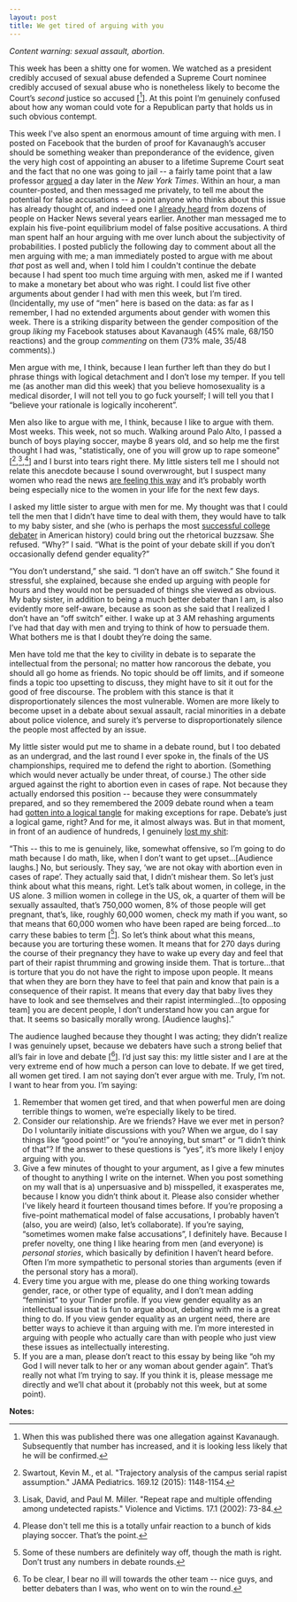```yaml
---
layout: post
title: We get tired of arguing with you
---
```


*Content warning: sexual assault, abortion.*

This week has been a shitty one for women. We watched as a president credibly accused of sexual abuse defended a Supreme Court nominee credibly accused of sexual abuse who is nonetheless likely to become the Court’s *second* justice so accused [[^1]]. At this point I’m genuinely confused about how any woman could vote for a Republican party that holds us in such obvious contempt. 

This week I've also spent an enormous amount of time arguing with men. I posted on Facebook that the burden of proof for Kavanaugh’s accuser should be something weaker than preponderance of the evidence, given the very high cost of appointing an abuser to a lifetime Supreme Court seat and the fact that no one was going to jail -- a fairly tame point that a law professor [argued](https://www.nytimes.com/2018/09/20/opinion/kavanaugh-blasey-allegation-disqualify.html) a day later in the *New York Times*. Within an hour, a man counter-posted, and then messaged me privately, to tell me about the potential for false accusations -- a point anyone who thinks about this issue has already thought of, and indeed one I [already heard](https://news.ycombinator.com/item?id=8788386) from dozens of people on Hacker News several years earlier. Another man messaged me to explain his five-point equilibrium model of false positive accusations. A third man spent half an hour arguing with me over lunch about the subjectivity of probabilities. I posted publicly the following day to comment about all the men arguing with me; a man immediately posted to argue with me about *that* post as well and, when I told him I couldn't continue the debate because I had spent too much time arguing with men, asked me if I wanted to make a monetary bet about who was right. I could list five other arguments about gender I had with men this week, but I’m tired. (Incidentally, my use of “men” here is based on the data: as far as I remember, I had no extended arguments about gender with women this week. There is a striking disparity between the gender composition of the group *liking* my Facebook statuses about Kavanaugh (45% male, 68/150 reactions) and the group *commenting* on them (73% male, 35/48 comments).)

Men argue with me, I think, because I lean further left than they do but I phrase things with logical detachment and I don’t lose my temper. If you tell me (as another man did this week) that you believe homosexuality is a medical disorder, I will not tell you to go fuck yourself; I will tell you that I “believe your rationale is logically incoherent”.

Men also like to argue with me, I think, because I like to argue with them. Most weeks. This week, not so much. Walking around Palo Alto, I passed a bunch of boys playing soccer, maybe 8 years old, and so help me the first thought I had was, "statistically, one of you will grow up to rape someone" [[^2],[^3],[^4]] and I burst into tears right there. My little sisters tell me I should not relate this anecdote because I sound overwrought, but I suspect many women who read the news [are feeling this way](https://twitter.com/AlbertsonB2/status/1042957538331906048) and it’s probably worth being especially nice to the women in your life for the next few days. 

I asked my little sister to argue with men for me. My thought was that I could tell the men that I didn’t have time to deal with them, they would have to talk to my baby sister, and she (who is perhaps the most [successful college debater](https://www.facebook.com/Peasleedebate/posts/1819394888118386?__xts__[0]=68.ARBzVevnFnUhHrNG4gMtnkagjtW5AkMeq7bDQC1z9Qlm-7m54O4bXBIZnhb96oVhaqQzEEqOQaj5mMF9GZrwLPO24bb7_kTGtjXTEF5KupWOfULdPhYVhMxJYB-0qrAP0BlpX3cbsjksz92tGYllStBpkCXurJJSB03ZaKp2gzY8n2wzst5EzQ&__tn__=-R) in American history) could bring out the rhetorical buzzsaw. She refused. “Why?” I said. “What is the point of your debate skill if you don’t occasionally defend gender equality?”

“You don’t understand,” she said. “I don’t have an off switch.” She found it stressful, she explained, because she ended up arguing with people for hours and they would not be persuaded of things she viewed as obvious. My baby sister, in addition to being a much better debater than I am, is also evidently more self-aware, because as soon as she said that I realized I don’t have an “off switch” either. I wake up at 3 AM rehashing arguments I’ve had that day with men and trying to think of how to persuade them. What bothers me is that I doubt they’re doing the same. 

Men have told me that the key to civility in debate is to separate the intellectual from the personal; no matter how rancorous the debate, you should all go home as friends. No topic should be off limits, and if someone finds a topic too upsetting to discuss, they might have to sit it out for the good of free discourse. The problem with this stance is that it disproportionately silences the most vulnerable. Women are more likely to become upset in a debate about sexual assault, racial minorities in a debate about police violence, and surely it’s perverse to disproportionately silence the people most affected by an issue. 

My little sister would put me to shame in a debate round, but I too debated as an undergrad, and the last round I ever spoke in, the finals of the US championships, required me to defend the right to abortion. (Something which would never actually be under threat, of course.) The other side argued against the right to abortion even in cases of rape. Not because they actually endorsed this position -- because they were consummately prepared, and so they remembered the 2009 debate round when a team had [gotten into a logical tangle](http://www.youtube.com/watch?v=VMQTtUU4LbI&t=7m58s) for making exceptions for rape. Debate’s just a logical game, right? And for me, it almost always was. But in that moment, in front of an audience of hundreds, I genuinely [lost my shit](https://vimeo.com/64153358#t=51m27s): 

“This -- this to me is genuinely, like, somewhat offensive, so I’m going to do math because I do math, like, when I don’t want to get upset...[Audience laughs.] No, but seriously. They say, ‘we are not okay with abortion even in cases of rape’. They actually said that, I didn’t mishear them. So let’s just think about what this means, right. Let’s talk about women, in college, in the US alone. 3 million women in college in the US, ok, a quarter of them will be sexually assaulted, that’s 750,000 women, 8% of those people will get pregnant, that’s, like, roughly 60,000 women, check my math if you want, so that means that 60,000 women who have been raped are being forced...to carry these babies to term [[^5]]. So let’s think about what this means, because you are torturing these women. It means that for 270 days during the course of their pregnancy they have to wake up every day and feel that part of their rapist thrumming and growing inside them. That is torture...that is torture that you do not have the right to impose upon people. It means that when they are born they have to feel that pain and know that pain is a consequence of their rapist. It means that every day that baby lives they have to look and see themselves and their rapist intermingled...[to opposing team] you are decent people, I don’t understand how you can argue for that. It seems so basically morally wrong. [Audience laughs].” 

The audience laughed because they thought I was acting; they didn’t realize I was genuinely upset, because we debaters have such a strong belief that all’s fair in love and debate [[^6]]. I’d just say this: my little sister and I are at the very extreme end of how much a person can love to debate. If we get tired, all women get tired. I am not saying don’t ever argue with me. Truly, I’m not. I want to hear from you. I’m saying: 

1. Remember that women get tired, and that when powerful men are doing terrible things to women, we’re especially likely to be tired. 
2. Consider our relationship. Are we friends? Have we ever met in person? Do I voluntarily initiate discussions with you? When we argue, do I say things like “good point!” or “you’re annoying, but smart” or “I didn’t think of that”? If the answer to these questions is “yes”, it’s more likely I enjoy arguing with you. 
3. Give a few minutes of thought to your argument, as I give a few minutes of thought to anything I write on the internet. When you post something on my wall that is a) unpersuasive and b) misspelled, it exasperates me, because I know you didn’t think about it. Please also consider whether I’ve likely heard it fourteen thousand times before. If you’re proposing a five-point mathematical model of false accusations, I probably haven’t (also, you are weird) (also, let’s collaborate). If you’re saying, “sometimes women make false accusations”, I definitely have. Because I prefer novelty, one thing I like hearing from men (and everyone) is *personal stories*, which basically by definition I haven’t heard before. Often I’m more sympathetic to personal stories than arguments (even if the personal story has a moral). 
4. Every time you argue with me, please do one thing working towards gender, race, or other type of equality, and I don’t mean adding “feminist” to your Tinder profile. If you view gender equality as an intellectual issue that is fun to argue about, debating with me is a great thing to do. If you view gender equality as an urgent need, there are better ways to achieve it than arguing with me. I’m more interested in arguing with people who actually care than with people who just view these issues as intellectually interesting. 
5. If you are a man, please don’t react to this essay by being like “oh my God I will never talk to her or any woman about gender again”. That’s really not what I’m trying to say. If you think it is, please message me directly and we’ll chat about it (probably not this week, but at some point). 

**Notes:**

[^1]: When this was published there was one allegation against Kavanaugh. Subsequently that number has increased, and it is looking less likely that he will be confirmed.

[^2]: Swartout, Kevin M., et al. "Trajectory analysis of the campus serial rapist assumption." JAMA Pediatrics. 169.12 (2015): 1148-1154. 

[^3]: Lisak, David, and Paul M. Miller. "Repeat rape and multiple offending among undetected rapists." Violence and Victims. 17.1 (2002): 73-84. 

[^4]: Please don't tell me this is a totally unfair reaction to a bunch of kids playing soccer. That’s the point. 

[^5]: Some of these numbers are definitely way off, though the math is right. Don’t trust any numbers in debate rounds. 

[^6]: To be clear, I bear no ill will towards the other team -- nice guys, and better debaters than I was, who went on to win the round. 

